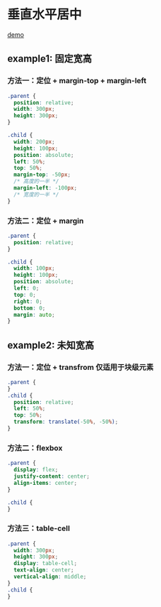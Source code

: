 # 垂直水平居中

[demo](./demo/1.html)

## example1: 固定宽高

### 方法一：定位 + margin-top + margin-left

```css
.parent {
  position: relative;
  width: 300px;
  height: 300px;
}

.child {
  width: 200px;
  height: 100px;
  position: absolute;
  left: 50%;
  top: 50%;
  margin-top: -50px;
  /* 高度的一半 */
  margin-left: -100px;
  /* 宽度的一半 */
}
```

### 方法二：定位 + margin

```css
.parent {
  position: relative;
}

.child {
  width: 100px;
  height: 100px;
  position: absolute;
  left: 0;
  top: 0;
  right: 0;
  bottom: 0;
  margin: auto;
}
```

## example2: 未知宽高

### 方法一：定位 + transfrom 仅适用于块级元素

```css
.parent {
}
.child {
  position: relative;
  left: 50%;
  top: 50%;
  transform: translate(-50%, -50%);
}
```

### 方法二：flexbox

```css
.parent {
  display: flex;
  justify-content: center;
  align-items: center;
}

.child {
}
```

### 方法三：table-cell

```css
.parent {
  width: 300px;
  height: 300px;
  display: table-cell;
  text-align: center;
  vertical-align: middle;
}
.child {
}
```
